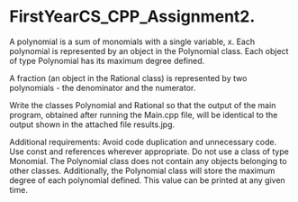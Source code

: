 # FirstYearCS_CPP_Assignment2.

A polynomial is a sum of monomials with a single variable, x.
Each polynomial is represented by an object in the Polynomial class.
Each object of type Polynomial has its maximum degree defined.

A fraction (an object in the Rational class) is represented by two polynomials - the denominator and the numerator.

Write the classes Polynomial and Rational so that the output of the main program, obtained after running the Main.cpp file, will be identical to the output shown in the attached file results.jpg.

Additional requirements:
Avoid code duplication and unnecessary code.
Use const and references wherever appropriate.
Do not use a class of type Monomial. The Polynomial class does not contain any objects belonging to other classes.
Additionally, the Polynomial class will store the maximum degree of each polynomial defined. This value can be printed at any given time.
